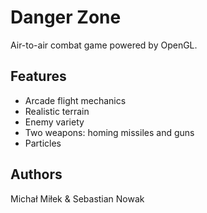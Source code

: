 # Danger Zone
Air-to-air combat game powered by OpenGL.

## Features
- Arcade flight mechanics
- Realistic terrain
- Enemy variety
- Two weapons: homing missiles and guns
- Particles

## Authors
Michał Miłek & Sebastian Nowak
